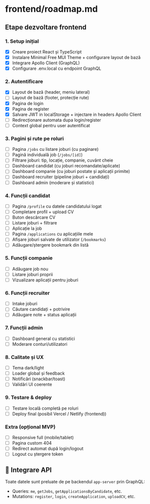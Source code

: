 # frontend/roadmap.md

## Etape dezvoltare frontend

### 1. Setup inițial

- [x] Creare proiect React și TypeScript
- [x] Instalare Minimal Free MUI Theme + configurare layout de bază
- [x] Integrare Apollo Client (GraphQL)
- [x] Configurare .env.local cu endpoint GraphQL

### 2. Autentificare

- [x] Layout de bază (header, meniu lateral)
- [ ] Layout de bază (footer, protecție rute)
- [x] Pagina de login
- [x] Pagina de register
- [x] Salvare JWT in localStorage + injectare in headers Apollo Client
- [ ] Redirecționare automata dupa login/register
- [ ] Context global pentru user autentificat

### 3. Pagini și rute pe roluri

- [ ] Pagina `/jobs` cu listare joburi (cu paginare)
- [ ] Pagină individuală job (`/jobs/[id]`)
- [ ] Filtrare joburi: tip, locație, companie, cuvânt cheie
- [ ] Dashboard candidat (cu joburi recomandate/aplicate)
- [ ] Dashboard companie (cu joburi postate și aplicații primite)
- [ ] Dashboard recruiter (pipeline joburi + candidați)
- [ ] Dashboard admin (moderare și statistici)

### 4. Funcții candidat

- [ ] Pagina `/profile` cu datele candidatului logat
- [ ] Completare profil + upload CV
- [ ] Buton descărcare CV
- [ ] Listare joburi + filtrare
- [ ] Aplicație la job
- [ ] Pagina `/applications` cu aplicațiile mele
- [ ] Afișare joburi salvate de utilizator (`/bookmarks`)
- [ ] Adăugare/ștergere bookmark din listă

### 5. Funcții companie

- [ ] Adăugare job nou
- [ ] Listare joburi proprii
- [ ] Vizualizare aplicații pentru joburi

### 6. Funcții recruiter

- [ ] Intake joburi
- [ ] Căutare candidați + potrivire
- [ ] Adăugare note + status aplicații

### 7. Funcții admin

- [ ] Dashboard general cu statistici
- [ ] Moderare conturi/utilizatori

### 8. Calitate și UX

- [ ] Tema dark/light
- [ ] Loader global și feedback
- [ ] Notificări (snackbar/toast)
- [ ] Validări UI coerente

### 9. Testare & deploy

- [ ] Testare locală completă pe roluri
- [ ] Deploy final (posibil Vercel / Netlify (frontend))

### Extra (opțional MVP)

- [ ] Responsive full (mobile/tablet)
- [ ] Pagina custom 404
- [ ] Redirect automat după login/logout
- [ ] Logout cu ștergere token

## 🔄 Integrare API

Toate datele sunt preluate de pe backendul `app-server` prin GraphQL:

- Queries: `me`, `getJobs`, `getApplicationsByCandidate`, etc.
- Mutations: `register`, `login`, `createApplication`, `uploadCV`, etc.
